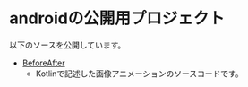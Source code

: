 # androidの公開用プロジェクト
以下のソースを公開しています。

- [BeforeAfter](https://github.com/tamito0201/android-project/tree/master/BeforeAfter)
  - Kotlinで記述した画像アニメーションのソースコードです。
